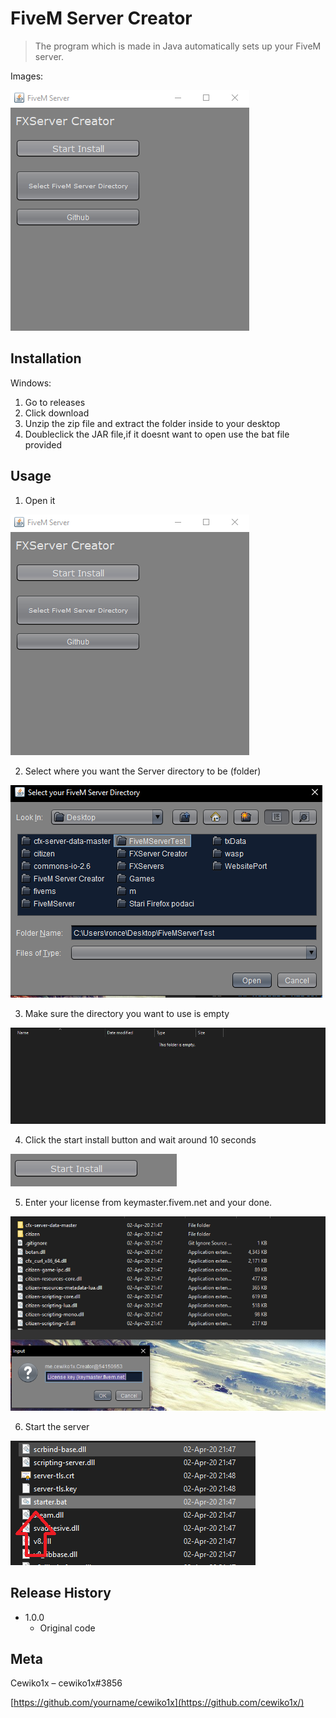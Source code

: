 # FiveM Server Creator
> The program which is made in Java automatically sets up your FiveM server.

Images:

![](header.png)

## Installation

Windows:

1. Go to releases
2. Click download
3. Unzip the zip file and extract the folder inside to your desktop
4. Doubleclick the JAR file,if it doesnt want to open use the bat file provided

## Usage

1. Open it

![](header.png)

2. Select where you want the Server directory to be (folder)

![](filebrowser.png)

3. Make sure the directory you want to use is empty

![](empty.PNG)

4. Click the start install button and wait around 10 seconds

![](install.PNG)

5. Enter your license from keymaster.fivem.net and your done.

![](license.PNG)

6. Start the server

![](starter2.PNG)

## Release History

* 1.0.0
    * Original code

## Meta


Cewiko1x – cewiko1x#3856

[https://github.com/yourname/cewiko1x](https://github.com/cewiko1x/)

<!-- Markdown link & img dfn's -->
[npm-image]: https://img.shields.io/npm/v/datadog-metrics.svg?style=flat-square
[npm-url]: https://npmjs.org/package/datadog-metrics
[npm-downloads]: https://img.shields.io/npm/dm/datadog-metrics.svg?style=flat-square
[travis-image]: https://img.shields.io/travis/dbader/node-datadog-metrics/master.svg?style=flat-square
[travis-url]: https://travis-ci.org/dbader/node-datadog-metrics
[wiki]: https://github.com/yourname/yourproject/wiki
